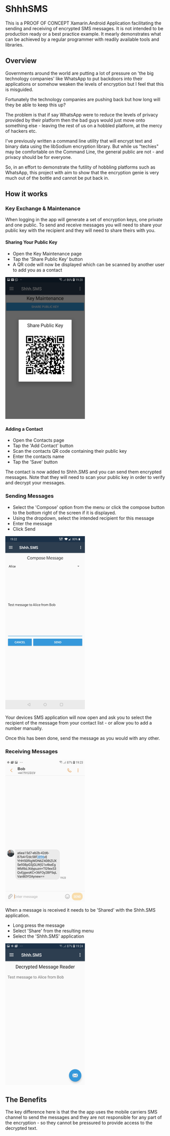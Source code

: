 # ShhhSMS
This is a PROOF OF CONCEPT Xamarin.Android Application facilitating the sending and receiving of encrypted SMS messages. It is not intended to be production ready or a best practice example. It mearly demonstrates what can be achieved by a regular programmer with readily available tools and libraries.

## Overview
Governments around the world are putting a lot of pressure on 'the big technology companies' like WhatsApp to put backdoors into their applications or somehow weaken the levels of encryption but I feel that this is misguided.

Fortunately the technology companies are pushing back but how long will they be able to keep this up?

The problem is that if say WhatsApp were to reduce the levels of privacy provided by their platform then the bad guys would just move onto something else - leaving the rest of us on a hobbled platform, at the mercy of hackers etc.

I've previously written a command line utility that will encrypt text and binary data using the libSodium encryption library. But while us "techies" may be comfortable on the Command Line, the general public are not - and privacy should be for everyone.

So, in an effort to demonstrate the futility of hobbling platforms such as WhatsApp, this project with aim to show that the encryption genie is very much out of the bottle and cannot be put back in.

## How it works

### Key Exchange & Maintenance
When logging in the app will generate a set of encryption keys, one private and one public. To send and receive messages you will need to share your public key with the recipient and they will need to share theirs with you.

#### Sharing Your Public Key
* Open the Key Maintenance page
* Tap the 'Share Public Key' button
* A QR code will now be displayed which can be scanned by another user to add you as a contact

<img src="./screenshots/share-public-key.jpg" width=250px>

#### Adding a Contact
* Open the Contacts page
* Tap the 'Add Contact' button
* Scan the contacts QR code containing their public key
* Enter the contacts name
* Tap the 'Save' button

The contact is now added to Shhh.SMS and you can send them encrypted messages. Note that they will need to scan your public key in order to verify and decrypt your messages.

### Sending Messages
* Select the 'Compose' option from the menu or click the compose button to the bottom right of the screen if it is displayed.
* Using the dropdown, select the intended recipient for this message
* Enter the message
* Click Send

<img src="./screenshots/compose-message.jpg" width=250px>

Your devices SMS application will now open and ask you to select the recipient of the message from your contact list - or allow you to add a number manually.

Once this has been done, send the message as you would with any other.

### Receiving Messages

<img src="./screenshots/message-received.jpg" width=250px>

When a message is received it needs to be 'Shared' with the Shhh.SMS application. 
* Long press the message
* Select 'Share' from the resulting menu
* Select the 'Shhh.SMS' application

<img src="./screenshots/message-reader.jpg" width=250px>

## The Benefits
The key difference here is that the the app uses the mobile carriers SMS channel to send the messages and they are not responsible for any part of the encryption - so they cannot be pressured to provide access to the decrypted text.
